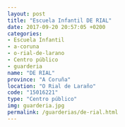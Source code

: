 ```yaml
---
layout: post
title: "Escuela Infantil DE RIAL"
date: 2017-09-20 20:57:05 +0200
categories:
- Escuela Infantil
- a-coruna
- o-rial-de-larano
- Centro público
- guarderia
name: "DE RIAL"
province: "A Coruña"
location: "O Rial de Laraño"
code: "15016221"
type: "Centro público"
img: guarderia.jpg
permalink: /guarderias/de-rial.html
---
```

